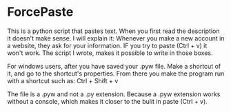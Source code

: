 # ForcePaste
This is a python script that pastes text.
When you first read the description it doesn't make sense. I will explain it:
Whenever you make a new account in a website, they ask for your information.
IF you try to paste (Ctrl + v) it won't work. The script I wrote, makes it possible to write in those boxes.

For windows users, after you have saved your .pyw file. Make a shortcut of it, and go to the shortcut's properties. 
From there you make the program run with a shortcut such as: Ctrl + Shift + v

The file is a .pyw and not a .py extension.
Because a .pyw extension works without a console, which makes it closer to the bulit in paste (Ctrl + v). 
